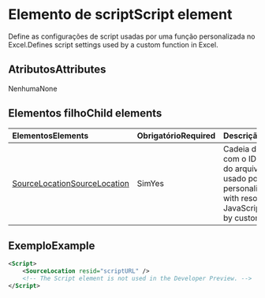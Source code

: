 # <a name="script-element"></a><span data-ttu-id="38208-101">Elemento de script</span><span class="sxs-lookup"><span data-stu-id="38208-101">Script element</span></span>

<span data-ttu-id="38208-102">Define as configurações de script usadas por uma função personalizada no Excel.</span><span class="sxs-lookup"><span data-stu-id="38208-102">Defines script settings used by a custom function in Excel.</span></span>

## <a name="attributes"></a><span data-ttu-id="38208-103">Atributos</span><span class="sxs-lookup"><span data-stu-id="38208-103">Attributes</span></span>

<span data-ttu-id="38208-104">Nenhuma</span><span class="sxs-lookup"><span data-stu-id="38208-104">None</span></span>

## <a name="child-elements"></a><span data-ttu-id="38208-105">Elementos filho</span><span class="sxs-lookup"><span data-stu-id="38208-105">Child elements</span></span>

|<span data-ttu-id="38208-106">Elementos</span><span class="sxs-lookup"><span data-stu-id="38208-106">Elements</span></span>  |  <span data-ttu-id="38208-107">Obrigatório</span><span class="sxs-lookup"><span data-stu-id="38208-107">Required</span></span>  |  <span data-ttu-id="38208-108">Descrição</span><span class="sxs-lookup"><span data-stu-id="38208-108">Description</span></span>  |
|:-----|:-----|:-----|
|  [<span data-ttu-id="38208-109">SourceLocation</span><span class="sxs-lookup"><span data-stu-id="38208-109">SourceLocation</span></span>](customfunctionssourcelocation.md)  |  <span data-ttu-id="38208-110">Sim</span><span class="sxs-lookup"><span data-stu-id="38208-110">Yes</span></span>  | <span data-ttu-id="38208-111">Cadeia de caracteres com o ID de recurso do arquivo JavaScript usado por funções personalizadas.</span><span class="sxs-lookup"><span data-stu-id="38208-111">String with resource id of the JavaScript file used by custom functions.</span></span>|

## <a name="example"></a><span data-ttu-id="38208-112">Exemplo</span><span class="sxs-lookup"><span data-stu-id="38208-112">Example</span></span>

```xml
<Script>
    <SourceLocation resid="scriptURL" />
    <!-- The Script element is not used in the Developer Preview. -->
</Script>
```
